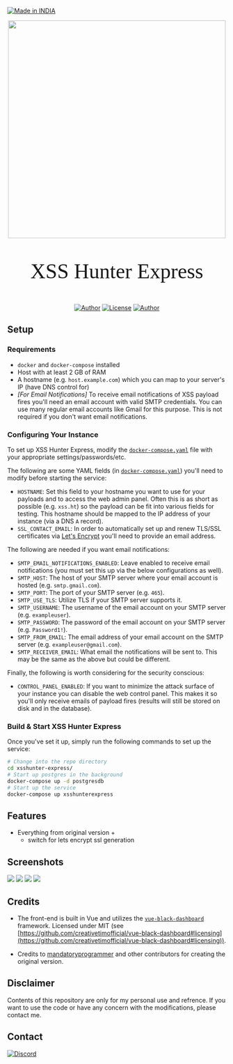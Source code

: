 <p align="left">
<a href="#"><img title="Made in INDIA" src="https://img.shields.io/badge/MADE%20IN-INDIA-green?colorA=%23ff9933&colorB=%23017e40&style=for-the-badge"></a>
</p>

<p align="center">
<a href="#"><img title="" src="#" width='500'></a> 

<p align='center' style="font-size:48px; font-family: cursive; "> XSS Hunter Express </p>
</p>

<p align="center">
<a href="https://github.com/Pruthviraj-S"><img title="Author" src="https://img.shields.io/badge/Author-Pruthviraj--S-red.svg?logo=github"></a>
<a href="/LICENSE"><img title="License" src="https://img.shields.io/github/license/Pruthviraj-S/xsshunter"></a>
<a href="#"><img title="Author" src="https://img.shields.io/badge/Version-v0.6-green.svg"></a>
</p>

## Setup

### Requirements
* `docker` and `docker-compose` installed
* Host with at least 2 GB of RAM
* A hostname (e.g. `host.example.com`) which you can map to your server's IP (have DNS control for)
* *[For Email Notifications]* To receive email notifications of XSS payload fires you'll need an email account with valid SMTP credentials. You can use many regular email accounts like Gmail for this purpose. This is not required if you don't want email notifications.

### Configuring Your Instance
To set up XSS Hunter Express, modify the [`docker-compose.yaml`](https://github.com/mandatoryprogrammer/xsshunter-express/blob/main/docker-compose.yml) file with your appropriate settings/passwords/etc.

The following are some YAML fields (in [`docker-compose.yaml`](https://github.com/mandatoryprogrammer/xsshunter-express/blob/main/docker-compose.yml)) you'll need to modify before starting the service:

* `HOSTNAME`: Set this field to your hostname you want to use for your payloads and to access the web admin panel. Often this is as short as possible (e.g. `xss.ht`) so the payload can be fit into various fields for testing. This hostname should be mapped to the IP address of your instance (via a DNS `A` record).
* `SSL_CONTACT_EMAIL`: In order to automatically set up and renew TLS/SSL certificates via [Let's Encrypt](https://letsencrypt.org/) you'll need to provide an email address.

The following are needed if you want email notifications:

* `SMTP_EMAIL_NOTIFICATIONS_ENABLED`: Leave enabled to receive email notifications (you must set this up via the below configurations as well).
*  `SMTP_HOST`: The host of your SMTP server where your email account is hosted (e.g. `smtp.gmail.com`).
* `SMTP_PORT`: The port of your SMTP server (e.g. `465`).
* `SMTP_USE_TLS`: Utilize TLS if your SMTP server supports it.
* `SMTP_USERNAME`: The username of the email account on your SMTP server (e.g. `exampleuser`).
* `SMTP_PASSWORD`: The password of the email account on your SMTP server (e.g. `Password1!`).
* `SMTP_FROM_EMAIL`: The email address of your email account on the SMTP server (e.g. `exampleuser@gmail.com`).
* `SMTP_RECEIVER_EMAIL`: What email the notifications will be sent to. This may be the same as the above but could be different.

Finally, the following is worth considering for the security conscious:

* `CONTROL_PANEL_ENABLED`: If you want to minimize the attack surface of your instance you can disable the web control panel. This makes it so you'll only receive emails of payload fires (results will still be stored on disk and in the database).


### Build & Start XSS Hunter Express

Once you've set it up, simply run the following commands to set up the service:

```bash
# Change into the repo directory
cd xsshunter-express/
# Start up postgres in the background
docker-compose up -d postgresdb
# Start up the service
docker-compose up xsshunterexpress
```



## Features
* Everything from original version +
    * switch for lets encrypt ssl generation

## Screenshots

![](images/payload-fires.png)
![](images/collected-pages.png)
![](images/settings.png)
![](images/xss-payloads.png)

## Credits

* The front-end is built in Vue and utilizes the [`vue-black-dashboard`](https://github.com/creativetimofficial/vue-black-dashboard) framework. Licensed under MIT (see [https://github.com/creativetimofficial/vue-black-dashboard#licensing](https://github.com/creativetimofficial/vue-black-dashboard#licensing)).

* Credits to [mandatoryprogrammer](https://github.com/mandatoryprogrammer) and other contributors for creating the original version.

## Disclaimer
Contents of this repository are only for my personal use and refrence. If you want to use the code or have any concern with the modifications, please contact me.
## Contact
<p align='left'><a href='https://discord.com/channels/@me/495023063486824467'><img alt="Discord" src="https://img.shields.io/badge/Discord%20-%237289DA.svg?&style=for-the-badge&logo=discord&logoColor=white"/></a></p>